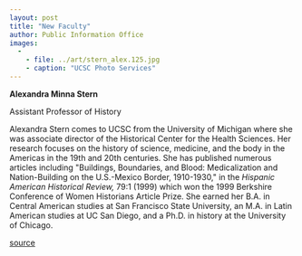 ```yaml
---
layout: post
title: "New Faculty"
author: Public Information Office
images:
  -
    - file: ../art/stern_alex.125.jpg
    - caption: "UCSC Photo Services"
---
```


**Alexandra Minna Stern**  

Assistant Professor of History  
  
Alexandra Stern comes to UCSC from the University of Michigan where she was associate director of the Historical Center for the Health Sciences. Her research focuses on the history of science, medicine, and the body in the Americas in the 19th and 20th centuries. She has published numerous articles including "Buildings, Boundaries, and Blood: Medicalization and Nation-Building on the U.S.-Mexico Border, 1910-1930," in the _Hispanic American Historical Review,_ 79:1 (1999) which won the 1999 Berkshire Conference of Women Historians Article Prize. She earned her B.A. in Central American studies at San Francisco State University, an M.A. in Latin American studies at UC San Diego, and a Ph.D. in history at the University of Chicago.  
  
  
  
  

[source](http://www1.ucsc.edu/currents/00-01/12-04/newfac.html "Permalink to newfac")
